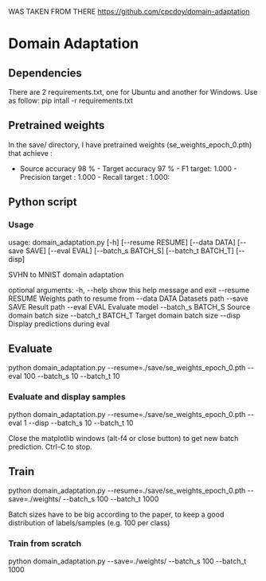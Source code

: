 WAS TAKEN FROM THERE https://github.com/cpcdoy/domain-adaptation
# Domain Adaptation

## Dependencies

There are 2 requirements.txt, one for Ubuntu and another for Windows.
Use as follow: pip intall -r requirements.txt

## Pretrained weights

In the save/ directory, I have pretrained weights (se_weights_epoch_0.pth) that achieve :

- Source accuracy 98 % - Target accuracy 97 % - F1 target: 1.000 - Precision target : 1.000 - Recall target : 1.000:

## Python script
### Usage

usage: domain_adaptation.py [-h] [--resume RESUME] [--data DATA] [--save SAVE]
                            [--eval EVAL] [--batch_s BATCH_S]
                            [--batch_t BATCH_T] [--disp]

SVHN to MNIST domain adaptation

optional arguments:
  -h, --help         show this help message and exit
  --resume RESUME    Weights path to resume from
  --data DATA        Datasets path
  --save SAVE        Result path
  --eval EVAL        Evaluate model
  --batch_s BATCH_S  Source domain batch size
  --batch_t BATCH_T  Target domain batch size
  --disp             Display predictions during eval

## Evaluate      
                      
python domain_adaptation.py --resume=./save/se_weights_epoch_0.pth --eval 100 --batch_s 10 --batch_t 10

### Evaluate and display samples

python domain_adaptation.py --resume=./save/se_weights_epoch_0.pth --eval 1 --disp --batch_s 10 --batch_t 10

Close the matplotlib windows (alt-f4 or close button) to get new batch prediction.
Ctrl-C to stop.

## Train
python domain_adaptation.py --resume=./save/se_weights_epoch_0.pth --save=./weights/ --batch_s 100  --batch_t 1000

Batch sizes have to be big according to the paper, to keep a good distribution of labels/samples (e.g. 100 per class)

### Train from scratch
python domain_adaptation.py --save=./weights/ --batch_s 100  --batch_t 1000
